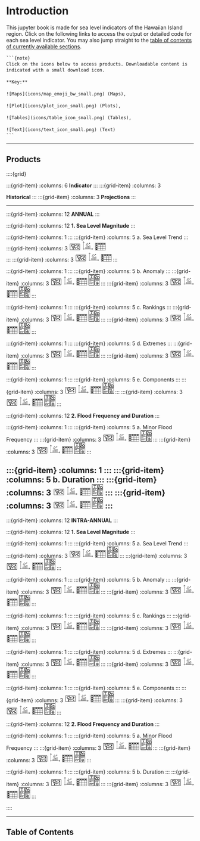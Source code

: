 # Introduction
This jupyter book is made for sea level indicators of the Hawaiian Island region. Click on the following links to access the output or detailed code for each sea level indicator. You may also jump straight to the [table of contents of currently available sections](#table-of-contents).

````{margin}
```{note}
Click on the icons below to access products. Downloadable content is indicated with a small download icon.

**Key:** 

![Maps](icons/map_emoji_bw_small.png) (Maps), 

![Plot](icons/plot_icon_small.png) (Plots), 

![Tables](icons/table_icon_small.png) (Tables), 

![Text](icons/text_icon_small.png) (Text)
```
````
***

## Products
::::{grid}

:::{grid-item}
:columns: 6
**Indicator**
:::
:::{grid-item}
:columns: 3

**Historical**
:::
:::{grid-item}
:columns: 3
**Projections**
:::

---

:::{grid-item}
:columns: 12
**ANNUAL**
:::

:::{grid-item}
:columns: 12
**1. Sea Level Magnitude**
:::

:::{grid-item}
:columns: 1
:::
:::{grid-item}
:columns: 5
a. Sea Level Trend 
:::
:::{grid-item}
:columns: 3
![Maps](icons/map_emoji_bw_small.png) ![Plots](icons/plot_icon_small.png) ![Tables](icons/table_icon_small.png)  
:::
:::{grid-item}
:columns: 3
![Maps](icons/map_emoji_bw_small.png) ![Plots](icons/plot_icon_small.png) ![Tables](icons/table_icon_small.png) 
:::

:::{grid-item}
:columns: 1
:::
:::{grid-item}
:columns: 5
b. Anomaly
:::
:::{grid-item}
:columns: 3
![Maps](icons/map_emoji_bw_small.png) ![Plots](icons/plot_icon_small.png) ![Tables](icons/table_icon_small.png) ![Text](icons/text_icon_small.png) 
:::
:::{grid-item}
:columns: 3
![Maps](icons/map_emoji_bw_small.png) ![Plots](icons/plot_icon_small.png) ![Tables](icons/table_icon_small.png) ![Text](icons/text_icon_small.png) 
:::

:::{grid-item}
:columns: 1
:::
:::{grid-item}
:columns: 5
c. Rankings
:::
:::{grid-item}
:columns: 3
![Maps](icons/map_emoji_bw_small.png) ![Plots](icons/plot_icon_small.png) ![Tables](icons/table_icon_small.png) ![Text](icons/text_icon_small.png) 
:::
:::{grid-item}
:columns: 3
![Maps](icons/map_emoji_bw_small.png) ![Plots](icons/plot_icon_small.png) ![Tables](icons/table_icon_small.png) ![Text](icons/text_icon_small.png) 
:::

:::{grid-item}
:columns: 1
:::
:::{grid-item}
:columns: 5
d. Extremes
:::
:::{grid-item}
:columns: 3
![Maps](icons/map_emoji_bw_small.png) ![Plots](icons/plot_icon_small.png) ![Tables](icons/table_icon_small.png) ![Text](icons/text_icon_small.png) 
:::
:::{grid-item}
:columns: 3
![Maps](icons/map_emoji_bw_small.png) ![Plots](icons/plot_icon_small.png) ![Tables](icons/table_icon_small.png) ![Text](icons/text_icon_small.png) 
:::

:::{grid-item}
:columns: 1
:::
:::{grid-item}
:columns: 5
e. Components
:::
:::{grid-item}
:columns: 3
![Maps](icons/map_emoji_bw_small.png) ![Plots](icons/plot_icon_small.png) ![Tables](icons/table_icon_small.png) ![Text](icons/text_icon_small.png) 
:::
:::{grid-item}
:columns: 3
![Maps](icons/map_emoji_bw_small.png) ![Plots](icons/plot_icon_small.png) ![Tables](icons/table_icon_small.png) ![Text](icons/text_icon_small.png) 
:::

:::{grid-item}
:columns: 12
**2. Flood Frequency and Duration**
:::

:::{grid-item}
:columns: 1
:::
:::{grid-item}
:columns: 5
a. Minor Flood Frequency 
:::
:::{grid-item}
:columns: 3
![Maps](icons/map_emoji_bw_small.png) ![Plots](icons/plot_icon_small.png) ![Tables](icons/table_icon_small.png) ![Text](icons/text_icon_small.png) 
:::
:::{grid-item}
:columns: 3
![Maps](icons/map_emoji_bw_small.png) ![Plots](icons/plot_icon_small.png) ![Tables](icons/table_icon_small.png) ![Text](icons/text_icon_small.png) 
:::

:::{grid-item}
:columns: 1
:::
:::{grid-item}
:columns: 5
b. Duration
:::
:::{grid-item}
:columns: 3
![Maps](icons/map_emoji_bw_small.png) ![Plots](icons/plot_icon_small.png) ![Tables](icons/table_icon_small.png) ![Text](icons/text_icon_small.png) 
:::
:::{grid-item}
:columns: 3
![Maps](icons/map_emoji_bw_small.png) ![Plots](icons/plot_icon_small.png) ![Tables](icons/table_icon_small.png) ![Text](icons/text_icon_small.png) 
:::
---
:::{grid-item}
:columns: 12
**INTRA-ANNUAL**
:::


:::{grid-item}
:columns: 12
**1. Sea Level Magnitude**
:::

:::{grid-item}
:columns: 1
:::
:::{grid-item}
:columns: 5
a. Sea Level Trend 
:::
:::{grid-item}
:columns: 3
![Maps](icons/map_emoji_bw_small.png) ![Plots](icons/plot_icon_small.png) ![Tables](icons/table_icon_small.png) ![Text](icons/text_icon_small.png) 
:::
:::{grid-item}
:columns: 3
![Maps](icons/map_emoji_bw_small.png) ![Plots](icons/plot_icon_small.png) ![Tables](icons/table_icon_small.png) ![Text](icons/text_icon_small.png) 
:::

:::{grid-item}
:columns: 1
:::
:::{grid-item}
:columns: 5
b. Anomaly
:::
:::{grid-item}
:columns: 3
![Maps](icons/map_emoji_bw_small.png) ![Plots](icons/plot_icon_small.png) ![Tables](icons/table_icon_small.png) ![Text](icons/text_icon_small.png) 
:::
:::{grid-item}
:columns: 3
![Maps](icons/map_emoji_bw_small.png) ![Plots](icons/plot_icon_small.png) ![Tables](icons/table_icon_small.png) ![Text](icons/text_icon_small.png) 
:::

:::{grid-item}
:columns: 1
:::
:::{grid-item}
:columns: 5
c. Rankings
:::
:::{grid-item}
:columns: 3
![Maps](icons/map_emoji_bw_small.png) ![Plots](icons/plot_icon_small.png) ![Tables](icons/table_icon_small.png) ![Text](icons/text_icon_small.png) 
:::
:::{grid-item}
:columns: 3
![Maps](icons/map_emoji_bw_small.png) ![Plots](icons/plot_icon_small.png) ![Tables](icons/table_icon_small.png) ![Text](icons/text_icon_small.png) 
:::

:::{grid-item}
:columns: 1
:::
:::{grid-item}
:columns: 5
d. Extremes
:::
:::{grid-item}
:columns: 3
![Maps](icons/map_emoji_bw_small.png) ![Plots](icons/plot_icon_small.png) ![Tables](icons/table_icon_small.png) ![Text](icons/text_icon_small.png) 
:::
:::{grid-item}
:columns: 3
![Maps](icons/map_emoji_bw_small.png) ![Plots](icons/plot_icon_small.png) ![Tables](icons/table_icon_small.png) ![Text](icons/text_icon_small.png) 
:::

:::{grid-item}
:columns: 1
:::
:::{grid-item}
:columns: 5
e. Components
:::
:::{grid-item}
:columns: 3
![Maps](icons/map_emoji_bw_small.png) ![Plots](icons/plot_icon_small.png) ![Tables](icons/table_icon_small.png) ![Text](icons/text_icon_small.png) 
:::
:::{grid-item}
:columns: 3
![Maps](icons/map_emoji_bw_small.png) ![Plots](icons/plot_icon_small.png) ![Tables](icons/table_icon_small.png) ![Text](icons/text_icon_small.png) 
:::

:::{grid-item}
:columns: 12
**2. Flood Frequency and Duration**
:::

:::{grid-item}
:columns: 1
:::
:::{grid-item}
:columns: 5
a. Minor Flood Frequency 
:::
:::{grid-item}
:columns: 3
![Maps](icons/map_emoji_bw_small.png) ![Plots](icons/plot_icon_small.png) ![Tables](icons/table_icon_small.png) ![Text](icons/text_icon_small.png) 
:::
:::{grid-item}
:columns: 3
![Maps](icons/map_emoji_bw_small.png) ![Plots](icons/plot_icon_small.png) ![Tables](icons/table_icon_small.png) ![Text](icons/text_icon_small.png) 
:::

:::{grid-item}
:columns: 1
:::
:::{grid-item}
:columns: 5
b. Duration
:::
:::{grid-item}
:columns: 3
![Maps](icons/map_emoji_bw_small.png) ![Plots](icons/plot_icon_small.png) ![Tables](icons/table_icon_small.png) ![Text](icons/text_icon_small.png) 
:::
:::{grid-item}
:columns: 3
![Maps](icons/map_emoji_bw_small.png) ![Plots](icons/plot_icon_small.png) ![Tables](icons/table_icon_small.png) ![Text](icons/text_icon_small.png) 
:::

::::

***
## Table of Contents

```{tableofcontents}
```

